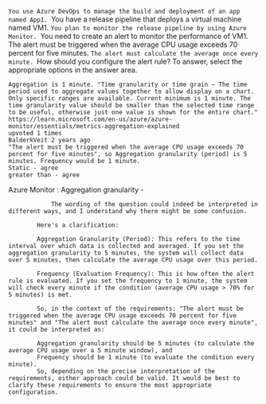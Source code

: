 `You use Azure DevOps to manage the build and deployment of an app named App1.
`You have a release pipeline that deploys a virtual machine named VM1.
`You plan to monitor the release pipeline by using Azure Monitor.
`You need to create an alert to monitor the performance of VM1. The alert must be triggered when the average CPU usage exceeds 70 percent for five minutes.
`The alert must calculate the average once every minute.
`How should you configure the alert rule? To answer, select the appropriate options in the answer area.



    Aggregation is 1 minute. "Time granularity or time grain – The time period used to aggregate values together to allow display on a chart. Only specific ranges are available. Current minimum is 1 minute. The time granularity value should be smaller than the selected time range to be useful, otherwise just one value is shown for the entire chart."
    https://learn.microsoft.com/en-us/azure/azure-monitor/essentials/metrics-aggregation-explained
    upvoted 1 times
    BalderkVeit 2 years ago
    "The alert must be triggered when the average CPU usage exceeds 70 percent for five minutes", so Aggregation granularity (period) is 5 minutes. Frequency would be 1 minute.
    Static - agree
    greater than - agree

Azure Monitor : 
    Aggregation granularity - 

                The wording of the question could indeed be interpreted in different ways, and I understand why there might be some confusion.

            Here's a clarification:

            Aggregation Granularity (Period): This refers to the time interval over which data is collected and averaged. If you set the aggregation granularity to 5 minutes, the system will collect data over 5 minutes, then calculate the average CPU usage over this period.

            Frequency (Evaluation Frequency): This is how often the alert rule is evaluated. If you set the frequency to 1 minute, the system will check every minute if the condition (average CPU usage > 70% for 5 minutes) is met.

            So, in the context of the requirements: "The alert must be triggered when the average CPU usage exceeds 70 percent for five minutes" and "The alert must calculate the average once every minute", it could be interpreted as:

            Aggregation granularity should be 5 minutes (to calculate the average CPU usage over a 5 minute window), and
            Frequency should be 1 minute (to evaluate the condition every minute).
            So, depending on the precise interpretation of the requirements, either approach could be valid. It would be best to clarify these requirements to ensure the most appropriate configuration.






